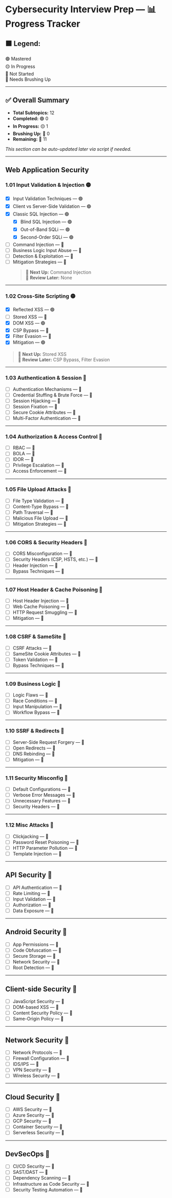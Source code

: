 # Cybersecurity Interview Prep — 📊 Progress Tracker

## 🟩 Legend:
🟢 Mastered  
🟡 In Progress  
🔴 Not Started  
🧪 Needs Brushing Up  

---

## ✅ Overall Summary

- **Total Subtopics:** 12  
- **Completed:** 🟢 0  
- **In Progress:** 🟡 1  
- **Brushing Up:** 🧪 0  
- **Remaining:** 🔴 11  

_This section can be auto-updated later via script if needed._

---

## Web Application Security

### 1.01 Input Validation & Injection 🟡

- [x] Input Validation Techniques — 🟢
- [x] Client vs Server-Side Validation — 🟢
- [x] Classic SQL Injection — 🟢
    - [x] Blind SQL Injection — 🟢
    - [x] Out-of-Band SQLi — 🟢
    - [x] Second-Order SQLi — 🟢
- [ ] Command Injection — 🔴
- [ ] Business Logic Input Abuse — 🔴
- [ ] Detection & Exploitation — 🔴
- [ ] Mitigation Strategies — 🔴  
    > 🔁 **Next Up:** Command Injection  
    > 🧪 **Review Later:** None

---

### 1.02 Cross-Site Scripting 🟡

- [x] Reflected XSS — 🟢
- [ ] Stored XSS — 🔴
- [x] DOM XSS — 🟢
- [x] CSP Bypass — 🧪
- [x] Filter Evasion — 🧪
- [x] Mitigation — 🟢  
> 🔁 **Next Up:** Stored XSS  
> 🧪 **Review Later:** CSP Bypass, Filter Evasion

---

### 1.03 Authentication & Session 🔴

- [ ] Authentication Mechanisms — 🔴
- [ ] Credential Stuffing & Brute Force — 🔴
- [ ] Session Hijacking — 🔴
- [ ] Session Fixation — 🔴
- [ ] Secure Cookie Attributes — 🔴
- [ ] Multi-Factor Authentication — 🔴

---

### 1.04 Authorization & Access Control 🔴

- [ ] RBAC — 🔴
- [ ] BOLA — 🔴
- [ ] IDOR — 🔴
- [ ] Privilege Escalation — 🔴
- [ ] Access Enforcement — 🔴

---

### 1.05 File Upload Attacks 🔴

- [ ] File Type Validation — 🔴
- [ ] Content-Type Bypass — 🔴
- [ ] Path Traversal — 🔴
- [ ] Malicious File Upload — 🔴
- [ ] Mitigation Strategies — 🔴

---

### 1.06 CORS & Security Headers 🔴

- [ ] CORS Misconfiguration — 🔴
- [ ] Security Headers (CSP, HSTS, etc.) — 🔴
- [ ] Header Injection — 🔴
- [ ] Bypass Techniques — 🔴

---

### 1.07 Host Header & Cache Poisoning 🔴

- [ ] Host Header Injection — 🔴
- [ ] Web Cache Poisoning — 🔴
- [ ] HTTP Request Smuggling — 🔴
- [ ] Mitigation — 🔴

---

### 1.08 CSRF & SameSite 🔴

- [ ] CSRF Attacks — 🔴
- [ ] SameSite Cookie Attributes — 🔴
- [ ] Token Validation — 🔴
- [ ] Bypass Techniques — 🔴

---

### 1.09 Business Logic 🔴

- [ ] Logic Flaws — 🔴
- [ ] Race Conditions — 🔴
- [ ] Input Manipulation — 🔴
- [ ] Workflow Bypass — 🔴

---

### 1.10 SSRF & Redirects 🔴

- [ ] Server-Side Request Forgery — 🔴
- [ ] Open Redirects — 🔴
- [ ] DNS Rebinding — 🔴
- [ ] Mitigation — 🔴

---

### 1.11 Security Misconfig 🔴

- [ ] Default Configurations — 🔴
- [ ] Verbose Error Messages — 🔴
- [ ] Unnecessary Features — 🔴
- [ ] Security Headers — 🔴

---

### 1.12 Misc Attacks 🔴

- [ ] Clickjacking — 🔴
- [ ] Password Reset Poisoning — 🔴
- [ ] HTTP Parameter Pollution — 🔴
- [ ] Template Injection — 🔴

---

## API Security 🔴

- [ ] API Authentication — 🔴
- [ ] Rate Limiting — 🔴
- [ ] Input Validation — 🔴
- [ ] Authorization — 🔴
- [ ] Data Exposure — 🔴

---

## Android Security 🔴

- [ ] App Permissions — 🔴
- [ ] Code Obfuscation — 🔴
- [ ] Secure Storage — 🔴
- [ ] Network Security — 🔴
- [ ] Root Detection — 🔴

---

## Client-side Security 🔴

- [ ] JavaScript Security — 🔴
- [ ] DOM-based XSS — 🔴
- [ ] Content Security Policy — 🔴
- [ ] Same-Origin Policy — 🔴

---

## Network Security 🔴

- [ ] Network Protocols — 🔴
- [ ] Firewall Configuration — 🔴
- [ ] IDS/IPS — 🔴
- [ ] VPN Security — 🔴
- [ ] Wireless Security — 🔴

---

## Cloud Security 🔴

- [ ] AWS Security — 🔴
- [ ] Azure Security — 🔴
- [ ] GCP Security — 🔴
- [ ] Container Security — 🔴
- [ ] Serverless Security — 🔴

---

## DevSecOps 🔴

- [ ] CI/CD Security — 🔴
- [ ] SAST/DAST — 🔴
- [ ] Dependency Scanning — 🔴
- [ ] Infrastructure as Code Security — 🔴
- [ ] Security Testing Automation — 🔴
